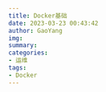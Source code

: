 ```yaml
---
title: Docker基础
date: 2023-03-23 00:43:42
author: GaoYang
img:
summary: 
categories:
- 运维
tags:
- Docker
---
```

